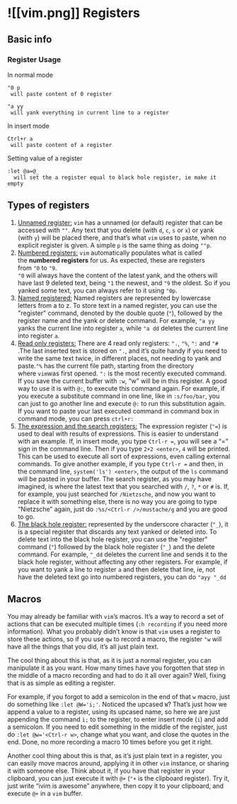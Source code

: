 
# ![[vim.png]] Registers

## Basic info

### Register Usage
In normal mode
```
"0 p
 will paste content of 0 register

"a yy
 will yank everything in current line to a register
```
In insert mode
```
Ctrl+r a
 will paste content of a register
```
Setting value of a register
```
:let @a=@_
  will set the a register equal to black hole register, ie make it empty
```

## Types of registers

1. <u>Unnamed register:</u> `vim` has a unnamed (or default) register that can be accessed with `""`. Any text that you delete (with `d`, `c`, `s` or `x`) or yank (with `y`) will be placed there, and that’s what `vim` uses to `p`aste, when no explicit register is given. A simple `p` is the same thing as doing `""p`.           
2. <u>Numbered registers:</u> `vim` automatically populates what is called the **numbered registers** for us. As expected, these are registers from `"0` to `"9`.  
   `"0` will always have the content of the latest yank, and the others will have last 9 deleted text, being `"1` the newest, and `"9` the oldest. So if you yanked some text, you can always refer to it using `"0p`.                                                                                                                                                     
3. <u>Named registered:</u> Named registers are represented by lowercase letters from a to z. To store text in a named register, you can use the "register" command, denoted by the double quote (`"`), followed by the register name and the yank or delete command. For example, `"a yy` yanks the current line into register `a`, while `"a dd` deletes the current line into register `a`.                                                                                                                                                    
4. <u>Read only registers:</u> There are 4 read only registers: `".`, `"%`, `":` and `"#` .The last inserted text is stored on `".`, and it’s quite handy if you need to write the same text twice, in different places, not needing to yank and paste.`"%` has the current file path, starting from the directory where `vim`was first opened. `":` is the most recently executed command. If you save the current buffer with `:w`, “w” will be in this register. A good way to use it is with `@:`, to execute this command again. For example, if you execute a substitute command in one line, like in `:s/foo/bar`, you can just to go another line and execute `@:` to run this substitution again. If you want to paste your last executed command in command box in command mode, you can press `ctrl+r:`                                                                                                                                                   
5. <u>The expression and the search registers:</u> The expression register (`"=`) is used to deal with results of expressions. This is easier to understand with an example. If, in insert mode, you type `Ctrl-r =`, you will see a “=” sign in the command line. Then if you type `2+2 <enter>`, `4` will be printed. This can be used to execute all sort of expressions, even calling external commands. To give another example, if you type `Ctrl-r =` and then, in the command line, `system('ls') <enter>`, the output of the `ls` command will be pasted in your buffer. The search register, as you may have imagined, is where the latest text that you searched with `/`, `?`, `*` or `#` is. If, for example, you just searched for `/Nietzsche`, and now you want to replace it with something else, there is no way you are going to type “Nietzsche” again, just do `:%s/<Ctrl-r />/mustache/g` and you are good to go.                                                                                                                                                                   
6.  <u>The black hole register:</u> represented by the underscore character (`"_`), it is a special register that discards any text yanked or deleted into. To delete text into the black hole register, you can use the "register" command (`"`) followed by the black hole register (`"_`) and the delete command. For example, `"_dd` deletes the current line and sends it to the black hole register, without affecting any other registers.
   For example, if you want to yank a line to register `a` and then delete that line, ie, not have the deleted text go into numbered registers, you can do `"ayy "_dd `


## Macros

You may already be familiar with `vim`’s macros. It’s a way to record a set of actions that can be executed multiple times (`:h recording` if you need more information). What you probably didn’t know is that `vim` uses a register to store these actions, so if you use `qw` to record a macro, the register `"w` will have all the things that you did, it’s all just plain text.

The cool thing about this is that, as it is just a normal register, you can manipulate it as you want. How many times have you forgotten that step in the middle of a macro recording and had to do it all over again? Well, fixing that is as simple as editing a register.

For example, if you forgot to add a semicolon in the end of that `w` macro, just do something like `:let @W='i;'`. Noticed the upcased `W`? That’s just how we append a value to a register, using its upcased name, so here we are just appending the command `i;` to the register, to enter insert mode (`i`) and add a semicolon. If you need to edit something in the middle of the register, just do `:let @w='<Ctrl-r w>`, change what you want, and close the quotes in the end. Done, no more recording a macro 10 times before you get it right.

Another cool thing about this is that, as it’s just plain text in a register, you can easily move macros around, applying it in other `vim` instance, or sharing it with someone else. Think about it, if you have that register in your clipboard, you can just execute it with `@+` (`"+` is the clipboard register). Try it, just write “ivim is awesome” anywhere, then copy it to your clipboard, and execute `@+` in a `vim` buffer.


